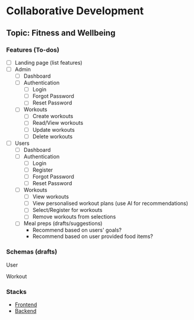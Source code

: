 # Collaborative Development
## Topic: Fitness and Wellbeing

### Features (To-dos)
- [ ] Landing page (list features)
- [ ] Admin
    - [ ] Dashboard
    - [ ] Authentication
        - [ ] Login
        - [ ] Forgot Password
        - [ ] Reset Password
    - [ ] Workouts
        - [ ] Create workouts
        - [ ] Read/View workouts
        - [ ] Update workouts
        - [ ] Delete workouts
- [ ] Users
    - [ ] Dashboard
    - [ ] Authentication
        - [ ] Login
        - [ ] Register
        - [ ] Forgot Password
        - [ ] Reset Password
    - [ ] Workouts
        - [ ] View workouts
        - [ ] View personalised workout plans (use AI for recommendations)
        - [ ] Select/Register for workouts
        - [ ] Remove workouts from selections
    - [ ] Meal preps (drafts/suggestions)
        - Recommend based on users' goals?
        - Recommend based on user provided food items?

### Schemas (drafts)
User

Workout

### Stacks
- [Frontend](./frontend/README.md)
- [Backend](./backend/README.md)
